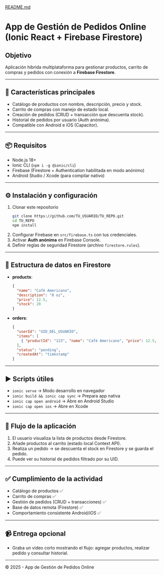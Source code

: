 [README.md](https://github.com/user-attachments/files/21925917/README.md)
# App de Gestión de Pedidos Online (Ionic React + Firebase Firestore)

## Objetivo
Aplicación híbrida multiplataforma para gestionar productos, carrito de compras y pedidos con conexión a **Firebase Firestore**.

---

## 🚀 Características principales
- Catálogo de productos con nombre, descripción, precio y stock.
- Carrito de compras con manejo de estado local.
- Creación de pedidos (CRUD + transacción que descuenta stock).
- Historial de pedidos por usuario (Auth anónima).
- Compatible con Android e iOS (Capacitor).

---

## 📦 Requisitos
- Node.js 18+
- Ionic CLI (`npm i -g @ionic/cli`)
- Firebase (Firestore + Authentication habilitada en modo anónimo)
- Android Studio / Xcode (para compilar nativo)

---

## ⚙️ Instalación y configuración
1. Clonar este repositorio
   ```bash
   git clone https://github.com/TU_USUARIO/TU_REPO.git
   cd TU_REPO
   npm install
   ```
2. Configurar Firebase en `src/firebase.ts` con tus credenciales.
3. Activar **Auth anónima** en Firebase Console.
4. Definir reglas de seguridad Firestore (archivo `firestore.rules`).

---

## 📂 Estructura de datos en Firestore
- **products**:  
  ```json
  {
    "name": "Café Americano",
    "description": "8 oz",
    "price": 12.5,
    "stock": 20
  }
  ```

- **orders**:  
  ```json
  {
    "userId": "UID_DEL_USUARIO",
    "items": [
      { "productId": "123", "name": "Café Americano", "price": 12.5, "qty": 2 }
    ],
    "status": "pending",
    "createdAt": "timestamp"
  }
  ```

---

## ▶️ Scripts útiles
- `ionic serve` → Modo desarrollo en navegador
- `ionic build && ionic cap sync` → Prepara app nativa
- `ionic cap open android` → Abre en Android Studio
- `ionic cap open ios` → Abre en Xcode

---

## 📱 Flujo de la aplicación
1. El usuario visualiza la lista de productos desde Firestore.
2. Añade productos al carrito (estado local Context API).
3. Realiza un pedido → se descuenta el stock en Firestore y se guarda el pedido.
4. Puede ver su historial de pedidos filtrado por su UID.

---

## ✅ Cumplimiento de la actividad
- Catálogo de productos ✅  
- Carrito de compras ✅  
- Gestión de pedidos (CRUD + transacciones) ✅  
- Base de datos remota (Firestore) ✅  
- Comportamiento consistente Android/iOS ✅  

---

## 📹 Entrega opcional
- Graba un video corto mostrando el flujo: agregar productos, realizar pedido y consultar historial.

---

© 2025 - App de Gestión de Pedidos Online
